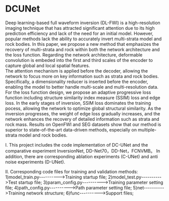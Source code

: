 # DCUNet
Deep learning-based full waveform inversion (DL-FWI) is a high-resolution imaging technique that has attracted significant attention due to its high prediction efficiency and  lack of the need for an initial model.
However, popular methods lack the ability to accurately invert multi-strata model and rock bodies.
In this paper, we propose a new method that emphasizes the recovery of multi-strata and rock within both the network architecture and the loss function.
Regarding the network architecture, deformable convolution is embeded into the first and third scales of the encoder to capture global and local spatial features.     
The attention mechanism is applied before the decoder, allowing the network to focus more on key information such as strata and rock bodies.                             
Specifically, a dimensionality reducer is inserted before the encoder, enabling the model to better handle multi-scale and multi-resolution data.
For the loss function design, we propose an adaptive progressive loss function including structure similarity index measure (SSIM) loss and edge loss.
In the early stages of inversion, SSIM loss dominates the training pocess, allowing the network to optimize global structural similarity.
As the inversion progresses, the weight of edge loss gradually increases, and the network enhances the recovery of detailed information such as strata and rock mass.
Results on OpenFWI and SEG datasets show that our method is superior to state-of-the-art data-driven methods, especially on multiple-strata model and rock bodies.


I. This project includes the code implementation of DC-UNet and the comparative experiment InversionNet, DD-Net70，DD-Net，FCNVMB。 In addition, there are corresponding ablation experiments (C-UNet) and anti noise experiments (D-UNet).

II. Corresponding code files for training and validation methods:
1)model_train.py---------->Training startup file;
2)model_test.py---------->Test startup file;
3)param_config.py---------->Training parameter setting file;
4)path_config.py---------->Path parameter setting file;
5)net---------->Training network structure;
6)func---------->Support files;
